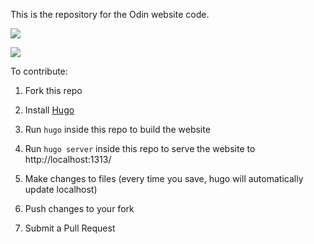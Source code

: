 This is the repository for the Odin website code.

![](https://user-images.githubusercontent.com/1299322/67287265-c2b78180-f4a8-11e9-8dc8-aeef4411a70d.png)

![](https://user-images.githubusercontent.com/1299322/67287102-75d3ab00-f4a8-11e9-873c-dde50b8f03b4.png)

To contribute:

1. Fork this repo

1. Install [Hugo](https://gohugo.io/getting-started/installing/)

2. Run `hugo` inside this repo to build the website

3. Run `hugo server` inside this repo to serve the website to http://localhost:1313/

4. Make changes to files (every time you save, hugo will automatically update localhost)

5. Push changes to your fork

6. Submit a Pull Request
